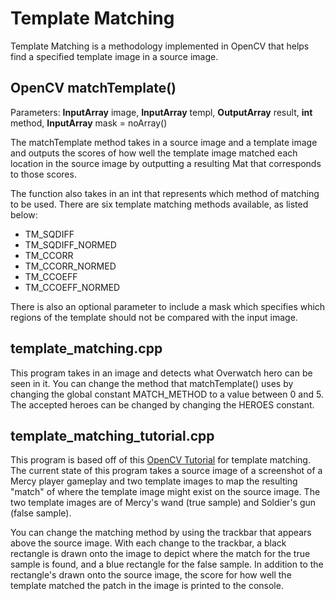 # Template Matching

Template Matching is a methodology implemented in OpenCV that helps find a specified template
image in a source image.

## OpenCV matchTemplate()

Parameters:
**InputArray** 	 image,
**InputArray** 	 templ,
**OutputArray**  result,
**int** 	     method,
**InputArray** 	 mask = noArray()

The matchTemplate method takes in a source image and a template image and outputs the scores of
how well the template image matched each location in the source image by outputting a resulting
Mat that corresponds to those scores.

The function also takes in an int that represents which method of matching to be used. There
are six template matching methods available, as listed below:
* TM_SQDIFF
* TM_SQDIFF_NORMED
* TM_CCORR
* TM_CCORR_NORMED
* TM_CCOEFF
* TM_CCOEFF_NORMED

There is also an optional parameter to include a mask which specifies which regions of the
template should not be compared with the input image.

## template_matching.cpp

This program takes in an image and detects what Overwatch hero can be seen in it. You can change the method that matchTemplate() uses by changing the global constant MATCH_METHOD to a value between 0 and 5. The accepted heroes can be changed by changing the HEROES constant. 

## template_matching_tutorial.cpp

This program is based off of this [OpenCV Tutorial](https://docs.opencv.org/3.4/de/da9/tutorial_template_matching.html)
for template matching.
The current state of this program takes a source image of a screenshot of a Mercy player
gameplay and two template images to map the resulting "match" of where the template image might
exist on the source image.
The two template images are of Mercy's wand (true sample) and Soldier's gun (false sample).

You can change the matching method by using the trackbar that appears above the source image.
With each change to the trackbar, a black rectangle is drawn onto the image to depict where the
match for the true sample is found, and a blue rectangle for the false sample.
In addition to the rectangle's drawn onto the source image, the score for how well the template
matched the patch in the image is printed to the console.
